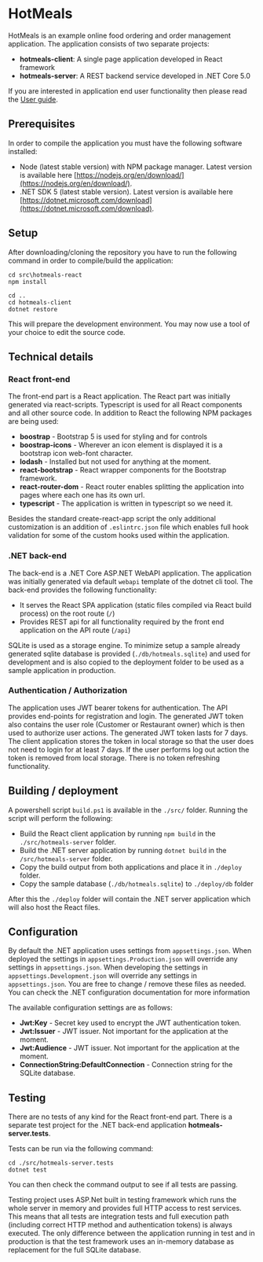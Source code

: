 # HotMeals

HotMeals is an example online food ordering and order management application. 
The application consists of two separate projects:
- **hotmeals-client**: A single page application developed in React framework
- **hotmeals-server**: A REST backend service developed in .NET Core 5.0

If you are interested in application end user functionality then please read the [User guide](docs/user_guide.md).

## Prerequisites

In order to compile the application you must have the following software installed:
- Node (latest stable version) with NPM package manager. Latest version is available here [https://nodejs.org/en/download/](https://nodejs.org/en/download/).
- .NET SDK 5 (latest stable version). Latest version is available here [https://dotnet.microsoft.com/download](https://dotnet.microsoft.com/download).


## Setup

After downloading/cloning the repository you have to run the following command in order to compile/build the application:

```
cd src\hotmeals-react
npm install

cd ..
cd hotmeals-client
dotnet restore
```

This will prepare the development environment. You may now use a tool of your choice to edit the source code.

## Technical details

### React front-end

The front-end part is a React application. The React part was initially generated via react-scripts.
Typescript is used for all React components and all other source code.
In addition to React the following NPM packages are being used:
- **boostrap** - Bootstrap 5 is used for styling and for controls
- **boostrap-icons** - Wherever an icon element is displayed it is a bootstrap icon web-font character.
- **lodash** - Installed but not used for anything at the moment.
- **react-bootstrap** - React wrapper components for the Bootstrap framework.
- **react-router-dom** - React router enables splitting the application into pages where each one has its own url.
- **typescript** - The application is written in typescript so we need it.

Besides the standard create-react-app script the only additional customization is an addition of `.eslintrc.json` file which enables full hook validation for some of the custom hooks used within the application.


### .NET back-end

The back-end is a .NET Core ASP.NET WebAPI application. The application was initially generated via default `webapi` template of the dotnet cli tool.
The back-end provides the following functionality:
- It serves the React SPA application (static files compiled via React build process) on the root route (`/`)
- Provides REST api for all functionality required by the front end application on the API route (`/api`)

SQLite is used as a storage engine. To minimize setup a sample already generated sqlite database is provided (`./db/hotmeals.sqlite`) and used for development and is also copied to the deployment folder to be used as a sample application in production.


### Authentication / Authorization

The application uses JWT bearer tokens for authentication. The API provides end-points for registration and login. 
The generated JWT token also contains the user role (Customer or Restaurant owner) which is then used to authorize user actions.
The generated JWT token lasts for 7 days. The client application stores the token in local storage so that the user does not need to login for at least 7 days.
If the user performs log out action the token is removed from local storage.
There is no token refreshing functionality.

## Building / deployment

A powershell script `build.ps1` is available in the `./src/` folder.
Running the script will perform the following:

- Build the React client application by running `npm build` in the `./src/hotmeals-server` folder.
- Build the .NET server application by running `dotnet build` in the `/src/hotmeals-server` folder.
- Copy the build output from both applications and place it in `./deploy` folder.
- Copy the sample database (`./db/hotmeals.sqlite`) to `./deploy/db` folder

After this the `./deploy` folder will contain the .NET server application which will also host the React files.

## Configuration

By default the .NET application uses settings from `appsettings.json`.
When deployed the settings in `appsettings.Production.json` will override any settings in `appsettings.json`. 
When developing the settings in `appsettings.Development.json` will override any settings in `appsettings.json`. 
You are free to change / remove these files as needed. You can check the .NET configuration documentation for more information

The available configuration settings are as follows:
- **Jwt:Key** - Secret key used to encrypt the JWT authentication token.
- **Jwt:Issuer** - JWT issuer. Not important for the application at the moment.
- **Jwt:Audience** - JWT issuer. Not important for the application at the moment.
- **ConnectionString:DefaultConnection** - Connection string for the SQLite database.


## Testing

There are no tests of any kind for the React front-end part. 
There is a separate test project for the .NET back-end application **hotmeals-server.tests**.

Tests can be run via the following command:
````
cd ./src/hotmeals-server.tests
dotnet test
````
You can then check the command output to see if all tests are passing.

Testing project uses ASP.Net built in testing framework which runs the whole server in memory and provides full HTTP access to rest services. 
This means that all tests are integration tests and full execution path (including correct HTTP method and authentication tokens) is always executed.
The only difference between the application running in test and in production is that the test framework uses an in-memory database as replacement for the full SQLite database.
